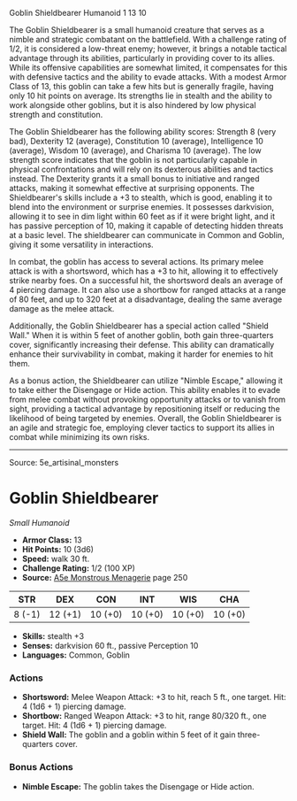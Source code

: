 <MonsterName/>Goblin Shieldbearer</MonsterName>
<CreatureType/>Humanoid</CreatureType>
<CR/>1</CR>
<AC/>13</AC>
<HP/>10</HP>
<summary>The Goblin Shieldbearer is a small humanoid creature that serves as a nimble and strategic combatant on the battlefield. With a challenge rating of 1/2, it is considered a low-threat enemy; however, it brings a notable tactical advantage through its abilities, particularly in providing cover to its allies. While its offensive capabilities are somewhat limited, it compensates for this with defensive tactics and the ability to evade attacks. With a modest Armor Class of 13, this goblin can take a few hits but is generally fragile, having only 10 hit points on average. Its strengths lie in stealth and the ability to work alongside other goblins, but it is also hindered by low physical strength and constitution.</summary>

<detail>

The Goblin Shieldbearer has the following ability scores: Strength 8 (very bad), Dexterity 12 (average), Constitution 10 (average), Intelligence 10 (average), Wisdom 10 (average), and Charisma 10 (average). The low strength score indicates that the goblin is not particularly capable in physical confrontations and will rely on its dexterous abilities and tactics instead. The Dexterity grants it a small bonus to initiative and ranged attacks, making it somewhat effective at surprising opponents. The Shieldbearer's skills include a +3 to stealth, which is good, enabling it to blend into the environment or surprise enemies. It possesses darkvision, allowing it to see in dim light within 60 feet as if it were bright light, and it has passive perception of 10, making it capable of detecting hidden threats at a basic level. The shieldbearer can communicate in Common and Goblin, giving it some versatility in interactions.

In combat, the goblin has access to several actions. Its primary melee attack is with a shortsword, which has a +3 to hit, allowing it to effectively strike nearby foes. On a successful hit, the shortsword deals an average of 4 piercing damage. It can also use a shortbow for ranged attacks at a range of 80 feet, and up to 320 feet at a disadvantage, dealing the same average damage as the melee attack. 

Additionally, the Goblin Shieldbearer has a special action called "Shield Wall." When it is within 5 feet of another goblin, both gain three-quarters cover, significantly increasing their defense. This ability can dramatically enhance their survivability in combat, making it harder for enemies to hit them.

As a bonus action, the Shieldbearer can utilize "Nimble Escape," allowing it to take either the Disengage or Hide action. This ability enables it to evade from melee combat without provoking opportunity attacks or to vanish from sight, providing a tactical advantage by repositioning itself or reducing the likelihood of being targeted by enemies. Overall, the Goblin Shieldbearer is an agile and strategic foe, employing clever tactics to support its allies in combat while minimizing its own risks.</detail>



---

Source: 5e_artisinal_monsters

# Goblin Shieldbearer

*Small* *Humanoid*

- **Armor Class:** 13
- **Hit Points:** 10 (3d6)
- **Speed:** walk 30 ft.
- **Challenge Rating:** 1/2 (100 XP)
- **Source:** [A5e Monstrous Menagerie](https://enpublishingrpg.com/products/level-up-monstrous-menagerie-a5e) page 250

| STR | DEX | CON | INT | WIS | CHA |
| --- | --- | --- | --- | --- | --- |
| 8 (-1) | 12 (+1) | 10 (+0) | 10 (+0) | 10 (+0) | 10 (+0) |

- **Skills:** stealth +3
- **Senses:** darkvision 60 ft., passive Perception 10
- **Languages:** Common, Goblin

### Actions

- **Shortsword:** Melee Weapon Attack: +3 to hit, reach 5 ft., one target. Hit: 4 (1d6 + 1) piercing damage.
- **Shortbow:** Ranged Weapon Attack: +3 to hit, range 80/320 ft., one target. Hit: 4 (1d6 + 1) piercing damage.
- **Shield Wall:** The goblin and a goblin within 5 feet of it gain three-quarters cover.

### Bonus Actions

- **Nimble Escape:** The goblin takes the Disengage or Hide action.





